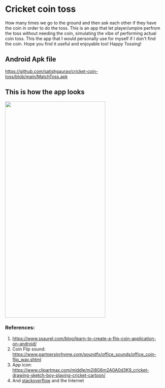 # Cricket coin toss 
How many times we go to the ground and then ask each other if they have the coin in order to do the toss. This is an app that let player/umpire perfrom the toss without needing the coin, simulating the vibe of performing actual coin toss. This the app that I would personally use for myself if I don't find the coin. 
Hope you find it useful and enjoyable too! Happy Tossing! 

## Android Apk file 
https://github.com/satishgaurav/cricket-coin-toss/blob/main/MatchToss.apk


## This is how the app looks
<img src="https://user-images.githubusercontent.com/36672530/115465748-ebc2ea80-a1e3-11eb-90b7-643548a59ae5.jpg" width="325" height="700">


### References:
1. https://www.ssaurel.com/blog/learn-to-create-a-flip-coin-application-on-android/
2. Coin Flip sound: https://www.partnersinrhyme.com/soundfx/office_sounds/office_coin-flip_wav.shtml
3. App icon: https://www.clipartmax.com/middle/m2i8G6m2A0A0d3K9_cricket-drawing-sketch-boy-playing-cricket-cartoon/
4. And [stackoverflow](https://stackoverflow.com/) and the Internet

